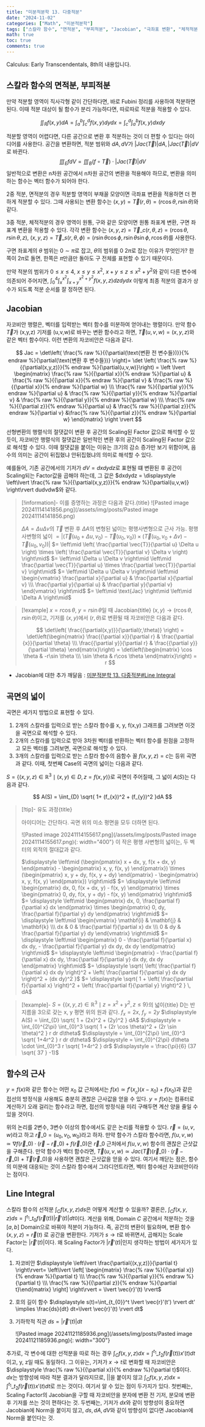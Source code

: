 ```yaml
---
title: "미분적분학 13. 다중적분"
date: "2024-11-02"
categories: ["Math", "미분적분학"]
tags: ["스칼라 함수", "면적분", "부피적분", "Jacobian", "극좌표 변환", "체적적분", "곡면의 넓이", "선적분"]
math: true
toc: true
comments: true
---
```


Calculus: Early Transcendentals, 8th의 내용입니다.

## 스칼라 함수의 면적분, 부피적분

만약 적분할 영역이 직사각형 같이 간단하다면, 바로 Fubini 정리를 사용하여 적분하면 된다. 이때 적분 대상이 될 함수가 분리 가능하다면, 따로따로 적분을 적용할 수 있다.

$$
\iint_{R} f(x,y) dA = \int_{a}^b \int_{c}^d f(x,y) dydx = \int_{c}^d\int_{a}^b f(x,y) dxdy
$$

적분할 영역이 어렵다면, 다른 공간으로 변환 후 적분하는 것이 더 편할 수 있다는 아이디어를 사용한다. 공간을 변환하면, 적분 범위와 $dA, dV$가 $\lvert Jac(\vec{T}) \rvert dA, \lvert Jac(\vec{T}) \rvert dV$로 바뀐다. $$\iiint_{E} f dV = \iiint_{B} (f \circ \vec{T}) \cdot \lvert Jac(\vec{T}) \rvert  dV$$
일반적으로 변환은 n차원 공간에서 n차원 공간의 변환을 적용해야 하므로, 변환을 의미하는 함수는 벡터 함수가 되어야 한다.

2중 적분, 면적분의 경우 적분할 영역이 부채꼴 모양이면 극좌표 변환을 적용하면 더 편하게 적분할 수 있다. 그때 사용되는 변환 함수는 $(x,y) = \vec{T}(r, \theta) = (r\cos \theta, r\sin \theta)$와 같다.

3중 적분, 체적적분의 경우 영역이 원통, 구와 같은 모양이면 원통 좌표계 변환, 구면 좌표계 변환을 적용할 수 있다. 각각 변환 함수는 $(x,y,z) = \vec{T}\_{c}(r,\theta,z)=(r\cos \theta,r\sin \theta,z)$, $(x,y,z) = \vec{T}\_{s}(r,\theta,\phi) = (r\sin \theta \cos \phi, r\sin \theta \sin \phi, r\cos \theta)$를 사용한다. 

구면 좌표계의 $\theta$ 범위는 $0 \sim \pi$로 잡고, $\theta$의 범위를 $0~2\pi$로 잡는 이유가 무엇인가? 한쪽이 $2\pi$로 돌면, 한쪽은 $\pi$만큼만 돌아도 구 전체를 표현할 수 있기 때문이다.

만약 적분의 범위가  $0 \leq x \leq 4$, $x \leq y \leq x^2$, $x+y \leq z \leq x^2 + y^2$와 같이 다른 변수에 의존되어 주어지면, $\displaystyle \int_{0}^4 \int_{x}^{x^2} \int_{x+y}^{x^2+y^2} f(x,y,z) dzdydx$ 이렇게 최종 적분의 결과가 상수가 되도록 적분 순서를 잘 정하면 된다. 

## Jacobian

자코비안 행렬은, 벡터를 입력받는 벡터 함수를 미분하여 얻어내는 행렬이다. 만약 함수 $\vec{T}$가 (x,y,z) 기저를 (u,v,w)로 바꾸는 변환 함수라고 하면,  $\vec{T}(u,v,w) = (x,y,z)$와 같은 벡터 함수이다. 이런 변환의 자코비안은 다음과 같다.

$$
Jac = \det\left( \frac{% raw %}{{\partial(\text{변환 전 변수들})}}{% endraw %}{\partial(\text{변환 후 변수들})} \right)= \det \left( \frac{% raw %}{{\partial(x,y,z)}}{% endraw %}{\partial(u,v,w)}\right) = \left \lvert \begin{matrix} \frac{% raw %}{{\partial x}}{% endraw %}{\partial u} & \frac{% raw %}{{\partial x}}{% endraw %}{\partial v} & \frac{% raw %}{{\partial x}}{% endraw %}{\partial w} \\\ \frac{% raw %}{{\partial y}}{% endraw %}{\partial u} & \frac{% raw %}{{\partial y}}{% endraw %}{\partial v} & \frac{% raw %}{{\partial y}}{% endraw %}{\partial w} \\\ \frac{% raw %}{{\partial z}}{% endraw %}{\partial u} & \frac{% raw %}{{\partial z}}{% endraw %}{\partial v} &\frac{% raw %}{{\partial z}}{% endraw %}{\partial w} \end{matrix} \right \rvert
$$

선형변환의 행렬식의 절댓값이 변환 후 공간의 Scaling된 Factor 값으로 해석할 수 있듯이, 자코비안 행렬식의 절댓값은 일반적인 변환 후의 공간이 Scaling된 Factor 값으로 해석할 수 있다. 이때 절댓값을 붙이는 이유는 크기의 감소 증가만 보기 위함이며, 음수의 의미는 공간이 뒤집혔냐 안뒤집혔냐의 의미로 해석할 수 있다.

예를들어, 기존 공간에서의 기저가 $dV=dxdydz$로 표현될 떄 변환된 후 공간이 Scaling되는 Factor값을 곱해야 하는데, 그 값은 $dxdydz = \displaystyle \left\lvert \frac{% raw %}{{\partial(x,y,z)}}{% endraw %}{\partial(u,v,w)} \right\rvert dudvdw$와 같다.

> [!information]- 이를 증명하는 과정은 다음과 같다.{title}
> ![Pasted image 20241114141856.png](/assets/img/posts/Pasted image 20241114141856.png)
> 
> $\Delta A = \Delta u \Delta v$의 $\vec{T}$ 변환 후 $\Delta A$의 변형된 넓이는 평행사변형으로 근사 가능.
> 평행사변형의 넓이 $= \left\lvert \left( \vec{T}(u_0 + \Delta u, v_0) - \vec{T}(u_0, v_0) \right) \times \left( \vec{T}(u_0, v_0 + \Delta v) - \vec{T}(u_0, v_0) \right) \right\rvert$
> $= \left\mid \left( \frac{\partial \vec{T}}{\partial u} \Delta u \right) \times \left( \frac{\partial \vec{T}}{\partial v} \Delta v \right) \right\mid$
> $= \left\mid \Delta u \Delta v \right\mid \left\mid \frac{\partial \vec{T}}{\partial u} \times \frac{\partial \vec{T}}{\partial v} \right\mid$
> $= \left\mid \Delta u \Delta v \right\mid \left\mid \begin{vmatrix} \frac{\partial x}{\partial u} & \frac{\partial x}{\partial v} \\\ \frac{\partial y}{\partial u} & \frac{\partial y}{\partial v} \end{vmatrix} \right\mid$
> $= \left\mid \text{Jac} \right\mid \left\mid \Delta A \right\mid$

> [!example] $x=r\cos \theta$, $y=r\sin \theta$일 때 Jacobian{title}
> $(x, y) \to (r\cos \theta, r\sin \theta)$이고, 기저를 $(x,y)$에서 $(r, \theta)$로 변환될 때 자코비안은 다음과 같다.
> 
> $$
> \det\left(  \frac{{\partial(x,y)}}{\partial(r,\theta)}  \right) = \det\left(\begin{matrix}
\frac{{\partial x}}{\partial r} & \frac{\partial {x}}{\partial \theta} \\\
\frac{{\partial y}}{\partial r} & \frac{{\partial y}}{\partial \theta}
\end{matrix}\right) = \det\left(\begin{matrix}
\cos \theta & -r\sin \theta \\\
\sin \theta & r\cos \theta
\end{matrix}\right) = r
> $$
> 

+ Jacobian에 대한 추가 깨달음 : [미분적분학 13. 다중적분#Line Integral](https://qlsjtmek2.github.io/미분적분학-13.-다중적분#Line-Integral)

## 곡면의 넓이

곡면은 세가지 방법으로 표현할 수 있다.
1. 2개의 스칼라를 입력으로 받는 스칼라 함수를 x, y, f(x,y) 그래프를 그려보면 이것을 곡면으로 해석할 수 있다.
2. 2개의 스칼라를 입력으로 받아 3차원 벡터를 반환하는 벡터 함수를 원점을 고정하고 모든 벡터를 그려보면, 곡면으로 해석할 수 있다.
3. 3개의 스칼라를 입력으로 받는 스칼라 함수의 음함수 꼴 $f(x,y,z)=c$는 등위 곡면과 같다.
이때, 첫번째 Case의 곡면의 넓이는 다음과 같다.

$S=\{ (x,y,z) \in \mathbb{R}^3 \mid (x,y) \in D, z = f(x,y) \}$로 곡면이 주어질때, 그 넓이 $A(S)$는 다음과 같다.

$$
A(S) = \iint_{D} \sqrt{ 1+ (f_{x})^2 + (f_{y})^2 }dA
$$


> [!tip]- 유도 과정{title}
> 
> 아이디어는 간단하다. 곡면 위의 미소 평면을 모두 더하면 된다. 
> 
> ![Pasted image 20241114155617.png](/assets/img/posts/Pasted image 20241114155617.png){: width="400"}
> 이 작은 평행 사변형의 넓이는, 두 벡터의 외적의 절대값과 같다.
> 
> $\displaystyle \left\mid (\begin{pmatrix} x + dx, y, f(x + dx, y) \end{pmatrix} - \begin{pmatrix} x, y, f(x, y) \end{pmatrix})  \times (\begin{pmatrix} x, y + dy, f(x, y + dy) \end{pmatrix} - \begin{pmatrix} x, y, f(x, y) \end{pmatrix}) \right\mid$
> $= \displaystyle \left\mid \begin{pmatrix} dx, 0, f(x + dx, y) - f(x, y) \end{pmatrix} \times \begin{pmatrix} 0, dy, f(x, y + dy) - f(x, y) \end{pmatrix} \right\mid$
> $= \displaystyle \left\mid \begin{pmatrix} dx, 0, \frac{\partial f}{\partial x} dx \end{pmatrix} \times \begin{pmatrix} 0, dy, \frac{\partial f}{\partial y} dy \end{pmatrix} \right\mid$
> $= \displaystyle \left\mid \begin{vmatrix} \mathbf{i} & \mathbf{j} & \mathbf{k} \\\ dx & 0 & \frac{\partial f}{\partial x} dx \\\ 0 & dy & \frac{\partial f}{\partial y} dy \end{vmatrix} \right\mid$
> $= \displaystyle \left\mid \begin{pmatrix} 0 - \frac{\partial f}{\partial x} dx dy, - \frac{\partial f}{\partial y} dx dy, dx dy \end{pmatrix} \right\mid$
> $= \displaystyle \left\mid \begin{pmatrix} - \frac{\partial f}{\partial x} dx dy, \frac{\partial f}{\partial y} dx dy, dx dy \end{pmatrix} \right\mid$
> $= \displaystyle \sqrt{ \left( \frac{\partial f}{\partial x} dx dy \right)^2 + \left( \frac{\partial f}{\partial y} dx dy \right)^2 + (dx dy)^2 }$
> $= \displaystyle \sqrt{ 1 + \left( \frac{\partial f}{\partial x} \right)^2 + \left( \frac{\partial f}{\partial y} \right)^2 } \, dA$
> 

> [!example]- $S=\{ (x,y,z) \in \mathbb{R}^3 \mid z = x^2 + y^2, z\leq 9 \}$의 넓이{title}
> D는 반지름을 3으로 갖는 x, y 평면 위의 원과 같다.
> $f_{x} = 2x$, $f_{y} = 2y$
> $\displaystyle A(S) = \iint_{D} \sqrt{ 1 + (2x)^2 + (2y)^2 } dA$
> $\displaystyle = \int_{0}^{2\pi} \int_{0}^3 \sqrt{ 1 + (2r \cos \theta)^2 + (2r \sin \theta)^2 } r dr d\theta$
> $\displaystyle = \int_{0}^{2\pi} \int_{0}^3 \sqrt{ 1+4r^2 } r dr d\theta$
> $\displaystyle = \int_{0}^{2\pi} d\theta \cdot \int_{0}^3 r \sqrt{ 1+4r^2 } dr$
> $\displaystyle = \frac{\pi}{6} (37 \sqrt{ 37 } -1)$

## 함수의 근사

$y=f(x)$와 같은 함수는 어떤 $x_{0}$ 값 근처에서는 $f(x) \simeq f'(x_{_{0}})(x-x_{0})+f(x_{0})$과 같은 접선의 방정식을 사용해도 충분히 괜찮은 근사값을 얻을 수 있다. $y=f(x)$는 컴퓨터로 계산하기 오래 걸리는 함수라고 하면, 접선의 방정식을 미리 구해두면 계산 양을 줄일 수 있을 것이다.

위의 논리를 2변수, 3변수 이상의 함수에서도 같은 논리를 적용할 수 있다. $\vec{r} = (u, v, w)$라고 하고 $\vec{r}\_{0} = (u_{0}, v_{0}, w_{0})$라고 하자. 만약 함수가 스칼라 함수라면, $f(u,v,w) \simeq \nabla f(\vec{r}\_{0}) \cdot (\vec{r} - \vec{r}\_{0}) + f(\vec{r}\_{0})$은 $\vec{r}\_{0}$ 근처에서 $f(u, v, w)$ 함수의 괜찮은 근삿값을 구해준다. 만약 함수가 벡터 함수라면, $\vec{T}(u,v,w) \simeq Jac(\vec{T})(\vec{r}\_{0}) \cdot (\vec{r} - \vec{r}\_{0}) + \vec{T}(\vec{r}\_{0})$을 사용하면 괜찮은 근삿값을 얻을 수 있다. 여기서 깨닫는 점은, 함수의 미분에 대응되는 것이 스칼라 함수에서 그라디언트라면, 벡터 함수에선 자코비안이라는 점이다.

## Line Integral

스칼라 함수의 선적분 $\displaystyle \int_{C}f(x,y,z)ds$은 어떻게 계산할 수 있을까? 결론은, $\displaystyle \int_{C}f(x,y,z)ds = \int^{t_{1}}\_{t_{0}}f(\vec{r}(t)) \lvert \vec{r}'(t) \rvert dt$이다. 계산을 위해, Domain $C$ 공간에서 적분하는 것을 $[a, b]$ Domain으로 바꿔야 적분이 가능하다. 즉, 공간의 변환이 필요하며, 변환 함수 $(x,y,z)=\vec{r}(t)$ 로 공간을 변환한다. 기저가 $s \to t$로 바뀌면서, 곱해지는 Scale Factor는 $\lvert \vec{r}'(t) \rvert$이다. 왜 Scaling Factor가 $\lvert \vec{r}'(t) \rvert$인지 생각하는 방법이 세가지가 있다.
1. 자코비안 $\displaystyle \left\lvert  \frac{\partial{(x,y,z)}}{\partial t}  \right\rvert= \left\lvert \left[ \begin{matrix} \frac{% raw %}{{\partial x}}{% endraw %}{\partial t} \\\ \frac{% raw %}{{\partial y}}{% endraw %}{\partial t} \\\ \frac{% raw %}{{\partial z}}{% endraw %}{\partial t}\end{matrix} \right] \right\rvert = \lvert \vec{r}'(t) \rvert$
2. 호의 길이 함수 $\displaystyle s(t)=\int_{t_{0}}^t \lvert \vec{r}'(t') \rvert dt' \implies \frac{ds}{dt} dt=\lvert \vec{r}'(t) \rvert dt$
3. 기하학적 직관 $ds = \lvert \vec{r}'(t) \rvert dt$

   ![Pasted image 20241121185936.png](/assets/img/posts/Pasted image 20241121185936.png){: width="300"}

추가로, 각 변수에 대한 선적분을 따로 하는 경우 $\displaystyle \int_{C} f(x,y,z)dx = \int^{t_{1}}\_{t_{2}}f(\vec{r}(t)) x'(t)dt$이고, y, z일 때도 동일하다. 그 이유는, 기저가 $x\to t$로 변화할 때 자코비안은 $\displaystyle \frac{% raw %}{{\partial x}}{% endraw %}{\partial t}$이다. $dx$는 방향성에 따라 적분 결과가 달라지므로, $\lvert  \rvert$을 붙이지 않고 $\displaystyle \int_{C} f(x,y,z)dx = \int^{t_{1}}\_{t_{2}}f(\vec{r}(t)) x'(t)dt$로 쓰는 것이다. 여기서 알 수 있는 점이 두가지가 있다. 첫번째는, Scaling Factor의 Jacobian을 구할 때 자코비안을 분자에 변환 전 기저, 분모에 변환 후 기저를 쓰는 것이 편하다는 것. 두번째는, 기저가 $dx$와 같이 방향성이 중요하면 Jacobian에 Norm을 붙이지 않고, $ds, dA, dV$와 같이 방향성이 없다면 Jacobian에 Norm을 붙인다는 것.